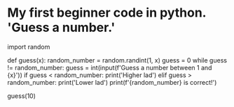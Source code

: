 # My first beginner code in python. 'Guess a number.'

import random

def guess(x):
    random_number = random.randint(1, x)
    guess = 0
    while guess != random_number:
        guess = int(input(f'Guess a number between 1 and {x}'))
        if guess < random_number:
            print('Higher lad')
        elif guess > random_number:
            print('Lower lad')
    print(f'{random_number} is correct!')

guess(10)
